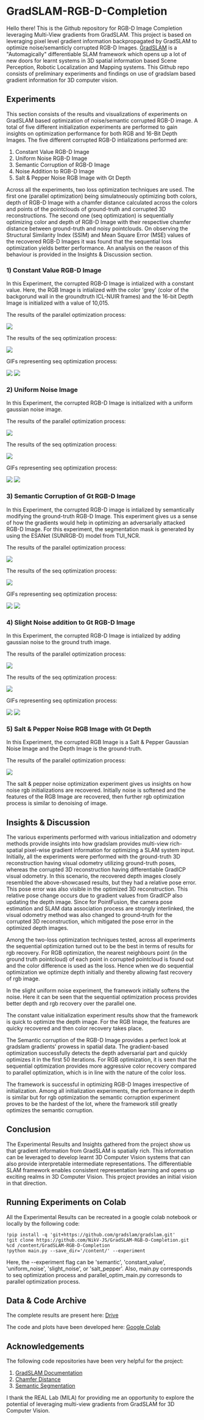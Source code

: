 # GradSLAM-RGB-D-Completion

 Hello there! This is the Github repository for RGB-D Image Completion leveraging Multi-View gradients from GradSLAM. This project is based on leveraging pixel level gradient information backpropagated by GradSLAM to optimize noise/semanticly corrupted RGB-D Images. [GradSLAM](https://gradslam.github.io/) is a "Automagically" differentiable SLAM framework which opens up a lot of new doors for learnt systems in 3D spatial information based Scene Perception, Robotic Localization and Mapping systems. This Github repo consists of preliminary experiments and findings on use of gradslam based gradient information for 3D computer vision.
  
## Experiments

This section consists of the results and visualizations of experiments on GradSLAM based optimization of noise/semantic corrupted RGB-D image. A total of five different initialization experiments are performed to gain insights on optimization performance for both RGB and 16-Bit Depth Images. The five different corrupted RGB-D intializations performed are:
1) Constant Value RGB-D Image
2) Uniform Noise RGB-D Image
3) Semantic Corruption of RGB-D Image
4) Noise Addition to RGB-D Image
5) Salt & Pepper Noise RGB Image with Gt Depth

Across all the experiments, two loss optimization techniques are used. The first one (parallel optimization) being simulatneously optimizing both colors, depth of RGB-D Image with a chamfer distance calculated across the colors and points of the pointclouds of ground-truth and corrupted 3D reconstructions. The second one (seq optimization) is sequentially optimizing color and depth of RGB-D Image with their respective chamfer distance between ground-truth and noisy pointclouds. On observing the Structural Similarity Index (SSIM) and Mean Square Error (MSE) values of the recovered RGB-D Images it was found that the sequential loss optimization yields better performance. An analysis on the reason of this behaviour is provided in the Insights & Discussion section.

### 1) Constant Value RGB-D Image

In this Experiment, the corrupted RGB-D Image is intialized with a constant value. Here, the RGB Image is intialized with the color 'grey' (color of the backgorund wall in the groundtruth ICL-NUIR frames) and the 16-bit Depth Image is initialized with a value of 10,015.

The results of the parallel optimization process:

<img src="https://github.com/NikV-JS/GradSLAM-RGB-D-Completion/blob/main/images/constant.png" />

The results of the seq optimization process:

<img src="https://github.com/NikV-JS/GradSLAM-RGB-D-Completion/blob/main/images/s_constant.png" />

GIFs representing seq optimization process:

<img src="https://github.com/NikV-JS/GradSLAM-RGB-D-Completion/blob/main/gifs/cv_d.gif" />
<img src="https://github.com/NikV-JS/GradSLAM-RGB-D-Completion/blob/main/gifs/cv_r.gif"  />

### 2) Uniform Noise Image

In this Experiment, the corrupted RGB-D Image is initialized with a uniform gaussian noise image.

The results of the parallel optimization process:

<img src="https://github.com/NikV-JS/GradSLAM-RGB-D-Completion/blob/main/images/uniform.png" />

The results of the seq optimization process:

<img src="https://github.com/NikV-JS/GradSLAM-RGB-D-Completion/blob/main/images/s_uniform.png" />

GIFs representing seq optimization process:

<img src="https://github.com/NikV-JS/GradSLAM-RGB-D-Completion/blob/main/gifs/un_d.gif"  />
<img src="https://github.com/NikV-JS/GradSLAM-RGB-D-Completion/blob/main/gifs/un_r.gif" />

### 3) Semantic Corruption of Gt RGB-D Image

In this Experiment, the corrupted RGB-D image is intialized by semantically modifying the ground-truth RGB-D Image. This experiment gives us a sense of how the gradients would help in optimizing an adversarially attacked RGB-D Image. For this experiment, the segmentation mask is generated by using the ESANet (SUNRGB-D) model from TUI_NCR.

The results of the parallel optimization process:

<img src="https://github.com/NikV-JS/GradSLAM-RGB-D-Completion/blob/main/images/semantic.png" />

The results of the seq optimization process:

<img src="https://github.com/NikV-JS/GradSLAM-RGB-D-Completion/blob/main/images/s_semantic.png"  />

GIFs representing seq optimization process:

<img src="https://github.com/NikV-JS/GradSLAM-RGB-D-Completion/blob/main/gifs/sem_d.gif"  />
<img src="https://github.com/NikV-JS/GradSLAM-RGB-D-Completion/blob/main/gifs/sem_r.gif"  />

### 4) Slight Noise addition to Gt RGB-D Image

In this Experiment, the corrupted RGB-D Image is intialized by adding gaussian noise to the ground truth image.

The results of the parallel optimization process:

<img src="https://github.com/NikV-JS/GradSLAM-RGB-D-Completion/blob/main/images/slight.png"   />

The results of the seq optimization process:

<img src="https://github.com/NikV-JS/GradSLAM-RGB-D-Completion/blob/main/images/s_slight.png"  />

GIFs representing seq optimization process:

<img src="https://github.com/NikV-JS/GradSLAM-RGB-D-Completion/blob/main/gifs/sn_d.gif"  />
<img src="https://github.com/NikV-JS/GradSLAM-RGB-D-Completion/blob/main/gifs/sn_r.gif"  />

### 5) Salt & Pepper Noise RGB Image with Gt Depth

In this Experiment, the corrupted RGB Image is a Salt & Pepper Gaussian Noise Image and the Depth Image is the ground-truth.

The results of the parallel optimization process:

<img src="https://github.com/NikV-JS/GradSLAM-RGB-D-Completion/blob/main/images/s&p.png"  />

The salt & pepper noise optimization experiment gives us insights on how noise rgb initializations are recovered. Initially noise is softened and the features of the RGB Image are recovered, then further rgb optimization process is similar to denoising of image.

## Insights & Discussion

The various experiments performed with various initialization and odometry methods provide insights into how gradslam provides multi-view rich-spatial pixel-wise gradient information for optimizing a SLAM system input. Initially, all the experiments were performed with the ground-truth 3D reconstruction having visual odometry utilizing ground-truth poses, whereas the corrupted 3D reconstruction having differentiable GradICP visual odometry. In this scenario, the recovered depth images closely resembled the above-showcased results, but they had a relative pose error. This pose error was also visible in the optimized 3D reconstruction. This relative pose change occurs due to gradient values from GradICP also updating the depth image. Since for PointFusion, the camera pose estimation and SLAM data association process are strongly interlinked, the visual odometry method was also changed to ground-truth for the corrupted 3D reconstruction, which mitigated the pose error in the optimized depth images.

Among the two-loss optimization techniques tested, across all experiments the sequential optimization turned out to be the best in terms of results for rgb recovery. For RGB optimization, the nearest neighbours point (in the ground truth pointcloud) of each point in corrupted pointcloud is found out and the color difference is used as the loss. Hence when we do sequential optimization we optimize depth initially and thereby allowing fast recovery of rgb image.

In the slight uniform noise experiment, the framework initially softens the noise. Here it can be seen that the sequential optimization process provides better depth and rgb recovery over the parallel one.

The constant value initialization experiment results show that the framework is quick to optimize the depth image. For the RGB Image, the features are quicky recovered and then color recovery takes place.

The Semantic corruption of the RGB-D Image provides a perfect look at gradslam gradients' prowess in spatial data. The gradient-based optimization successfully detects the depth adversarial part and quickly optimizes it in the first 50 iterations. For RGB optimization, it is seen that the sequential optimization provides more aggressive color recovery compared to parallel optimization, which is in line with the nature of the color loss.

The framework is successful in optimizing RGB-D Images irrespective of initialization. Among all initialization experiments, the performance in depth is similar but for rgb optimization the semantic corruption experiment proves to be the hardest of the lot, where the framework still greatly optimizes the semantic corruption.

## Conclusion

The Experimental Results and Insights gathered from the project show us that gradient information from GradSLAM is spatially rich. This information can be leveraged to develop learnt 3D Computer Vision systems that can also provide interpretable intermediate representations. The differentiable SLAM framework enables consistent representation learning and opens up exciting realms in 3D Computer Vision. This project provides an initial vision in that direction.

## Running Experiments on Colab

All the Experimental Results can be recreated in a google colab notebook or locally by the following code:
``` 
!pip install -q 'git+https://github.com/gradslam/gradslam.git' 
!git clone https://github.com/NikV-JS/GradSLAM-RGB-D-Completion.git
%cd /content/GradSLAM-RGB-D-Completion
!python main.py --save_dir='/content/' --experiment
```
Here, the --experiment flag can be 'semantic', 'constant_value', 'uniform_noise', 'slight_noise',  or 'salt_pepper'.
Also, main.py corresponds to seq optimization process and parallel_optim_main.py corresonds to parallel optimization process.

## Data & Code Archive

The complete results are present here: [Drive](https://drive.google.com/drive/folders/11nt_CYTVnaJvjiLGoz4nScv52EGAK5qL?usp=sharing)

The code and plots have been developed here: [Google Colab](https://colab.research.google.com/drive/17rzI9mFtUlNk5kKQF-Sgc5IvD8IrGSqT?usp=sharing)

## Acknowledgements

The following code repositories have been very helpful for the project:
1) [GradSLAM Documentation](https://github.com/gradslam/gradslam)
2) [Chamfer Distance](https://github.com/krrish94/chamferdist)
3) [Semantic Segmentation](https://github.com/TUI-NICR/ESANet/tree/main)

I thank the REAL Lab (MILA) for providing me an opportunity to explore the potential of leveraging multi-view gradients from GradSLAM for 3D Computer Vision.
